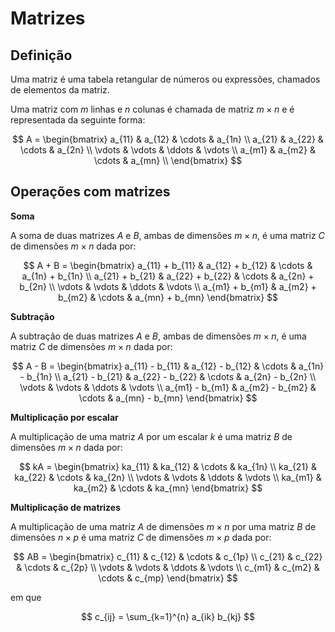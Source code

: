 # Matrizes

## Definição

Uma matriz é uma tabela retangular de números ou expressões, chamados de elementos da matriz.

Uma matriz com $m$ linhas e $n$ colunas é chamada de matriz $m \times n$ e é representada da seguinte forma:

$$
A = \begin{bmatrix}
a_{11} & a_{12} & \cdots & a_{1n} \\
a_{21} & a_{22} & \cdots & a_{2n} \\
\vdots & \vdots & \ddots & \vdots \\
a_{m1} & a_{m2} & \cdots & a_{mn} \\
\end{bmatrix}
$$

## Operações com matrizes

**Soma**

A soma de duas matrizes $A$ e $B$, ambas de dimensões $m \times n$, é uma matriz $C$ de dimensões $m \times n$ dada por:

$$
A + B =
\begin{bmatrix}
a_{11} + b_{11} & a_{12} + b_{12} & \cdots & a_{1n} + b_{1n} \\
a_{21} + b_{21} & a_{22} + b_{22} & \cdots & a_{2n} + b_{2n} \\
\vdots & \vdots & \ddots & \vdots \\
a_{m1} + b_{m1} & a_{m2} + b_{m2} & \cdots & a_{mn} + b_{mn}
\end{bmatrix}
$$

**Subtração**

A subtração de duas matrizes $A$ e $B$, ambas de dimensões $m \times n$, é uma matriz $C$ de dimensões $m \times n$ dada por:

$$
A - B =
\begin{bmatrix}
a_{11} - b_{11} & a_{12} - b_{12} & \cdots & a_{1n} - b_{1n} \\
a_{21} - b_{21} & a_{22} - b_{22} & \cdots & a_{2n} - b_{2n} \\
\vdots & \vdots & \ddots & \vdots \\
a_{m1} - b_{m1} & a_{m2} - b_{m2} & \cdots & a_{mn} - b_{mn}
\end{bmatrix}
$$

**Multiplicação por escalar**

A multiplicação de uma matriz $A$ por um escalar $k$ é uma matriz $B$ de dimensões $m \times n$ dada por:

$$
kA =
\begin{bmatrix}
ka_{11} & ka_{12} & \cdots & ka_{1n} \\
ka_{21} & ka_{22} & \cdots & ka_{2n} \\
\vdots & \vdots & \ddots & \vdots \\
ka_{m1} & ka_{m2} & \cdots & ka_{mn}
\end{bmatrix}
$$

**Multiplicação de matrizes**

A multiplicação de uma matriz $A$ de dimensões $m \times n$ por uma matriz $B$ de dimensões $n \times p$ é uma matriz $C$ de dimensões $m \times p$ dada por:

$$
AB =
\begin{bmatrix}
c_{11} & c_{12} & \cdots & c_{1p} \\
c_{21} & c_{22} & \cdots & c_{2p} \\
\vdots & \vdots & \ddots & \vdots \\
c_{m1} & c_{m2} & \cdots & c_{mp}
\end{bmatrix}
$$

em que

$$
c_{ij} = \sum_{k=1}^{n} a_{ik} b_{kj}
$$
